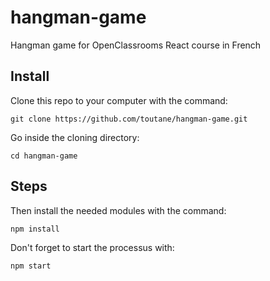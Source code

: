 # hangman-game
Hangman game for OpenClassrooms React course in French

## Install
Clone this repo to your computer with the command:
 ``` shell
 git clone https://github.com/toutane/hangman-game.git
 ```

Go inside the cloning directory:
 ``` shell
 cd hangman-game
 ```

## Steps

 Then install the needed modules with the command:
 ``` shell
 npm install
 ```

Don't forget to start the processus with:
 ``` shell
 npm start
 ```
